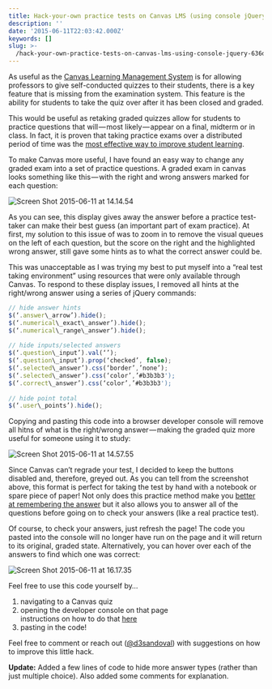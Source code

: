 ```yaml
---
title: Hack-your-own practice tests on Canvas LMS (using console jQuery)
description: ''
date: '2015-06-11T22:03:42.000Z'
keywords: []
slug: >-
  /hack-your-own-practice-tests-on-canvas-lms-using-console-jquery-636dfeb7c38c
---
```


As useful as the [Canvas Learning Management System](http://www.canvaslms.com/) is for allowing professors to give self-conducted quizzes to their students, there is a key feature that is missing from the examination system. This feature is the ability for students to take the quiz over after it has been closed and graded.

This would be useful as retaking graded quizzes allow for students to practice questions that will — most likely — appear on a final, midterm or in class. In fact, it is proven that taking practice exams over a distributed period of time was the [most effective way to improve student learning](http://www.psychologicalscience.org/index.php/publications/journals/pspi/learning-techniques.html).

To make Canvas more useful, I have found an easy way to change any graded exam into a set of practice questions. A graded exam in canvas looks something like this — with the right and wrong answers marked for each question:

![Screen Shot 2015-06-11 at 14.14.54](https://cdn-images-1.medium.com/max/800/0*NKWhWyCwWZEns1B8.png)

As you can see, this display gives away the answer before a practice test-taker can make their best guess (an important part of exam practice). At first, my solution to this issue of was to zoom in to remove the visual queues on the left of each question, but the score on the right and the highlighted wrong answer, still gave some hints as to what the correct answer could be.

This was unacceptable as I was trying my best to put myself into a “real test taking environment” using resources that were only available through Canvas. To respond to these display issues, I removed all hints at the right/wrong answer using a series of jQuery commands:  

```js
// hide answer hints  
$(‘.answer\_arrow’).hide();  
$(‘.numerical\_exact\_answer’).hide();  
$(‘.numerical\_range\_answer’).hide();  
  
// hide inputs/selected answers  
$(‘.question\_input’).val(‘’);  
$(‘.question\_input’).prop(‘checked’, false);  
$(‘.selected\_answer’).css(‘border’,’none’);  
$(‘.selected\_answer’).css(‘color’,’#b3b3b3');  
$(‘.correct\_answer’).css(‘color’,’#b3b3b3');  
  
// hide point total  
$(‘.user\_points’).hide(); 
``` 
  
Copying and pasting this code into a browser developer console will remove all hitns of what is the right/wrong answer — making the graded quiz more useful for someone using it to study:

![Screen Shot 2015-06-11 at 14.57.55](https://cdn-images-1.medium.com/max/800/0*IjU4MoehtUQV8gOR.png)

Since Canvas can’t regrade your test, I decided to keep the buttons disabled and, therefore, greyed out. As you can tell from the screenshot above, this format is perfect for taking the test by hand with a notebook or spare piece of paper! Not only does this practice method make you [better at remembering the answer](http://www.lifehack.org/articles/productivity/writing-and-remembering-why-we-remember-what-we-write.html) but it also allows you to answer all of the questions before going on to check your answers (like a real practice test).

Of course, to check your answers, just refresh the page! The code you pasted into the console will no longer have run on the page and it will return to its original, graded state. Alternatively, you can hover over each of the answers to find which one was correct:

![Screen Shot 2015-06-11 at 16.17.35](https://cdn-images-1.medium.com/max/800/0*mNCjoHC5ojm43TtQ.png)

Feel free to use this code yourself by…

1.  navigating to a Canvas quiz
2.  opening the developer console on that page  
    instructions on how to do that [here](http://wickedlysmart.com/hfjsconsole/)
3.  pasting in the code!

Feel free to comment or reach out ([@d3sandoval](http://www.twitter.com/d3sandoval)) with suggestions on how to improve this little hack.

**Update:** Added a few lines of code to hide more answer types (rather than just multiple choice). Also added some comments for explanation.